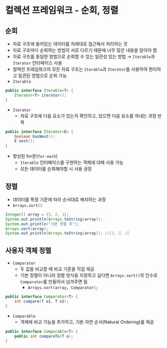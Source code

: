 # 컬렉션 프레임워크 - 순회, 정렬
## 순회
- 자료 구조에 들어있는 데이터를 차례대로 접근해서 처리하는 것
- 자료 구조마다 순회하는 방법이 서로 다르기 때문에 너무 많은 내용을 알아야 함
- 자료 구조를 동일한 방법으로 순회할 수 있는 일관성 있는 방법 → `Iterable`과 `Iterator` 인터페이스 사용
- 컬렉션 프레임워크의 모든 자료 구조는 `Iterable`과 `Iterator`를 사용하여 편리하고 일관된 방법으로 순회 가능
- `Iterable`
```java
public interface Iterable<T> {
    Iterator<T> iterator();
}
```
- `Iterator`
  - 자료 구조에 다음 요소가 있는지 확인하고, 있으면 다음 요소를 꺼내는 과정 반복
```java
public interface Iterator<E> {
    boolean hasNext();
    E next();
}
```
- 향상된 for문(`for-each`)
  - `Iterable` 인터페이스를 구현하는 객체에 대해 사용 가능
  - 모든 데이터를 순회해야할 시 사용 권장
## 정렬
- 데이터를 특정 기준에 따라 순서대로 배치하는 과정
- `Arrays.sort()`
```java
Integer[] array = {3, 2, 1};
System.out.println(Arrays.toString(array));
System.out.println("기본 정렬 후");
Arrays.sort(array);
System.out.println(Arrays.toString(array)); //[1, 2, 3]
```
## 사용자 객체 정렬
- `Comparator`
  - 두 값을 비교할 때 비교 기준을 직접 제공
  - 기본 정렬이 아니라 정렬 방식을 지정하고 싶다면 `Arrays.sort()`의 인수로 `Comparator`를 만들어서 넘겨주면 됨
    - `Arrays.sort(array, Comparator);`
```java
public interface Comparator<T> {
    int compare(T o1, T o2);
}
```
- `Comparable`
  - 객체에 비교 기능을 추가하고, 기본 자연 순서(Natural Ordering)를 제공
```java
public interface Comparable<T> {
    public int compareTo(T o);
}
```